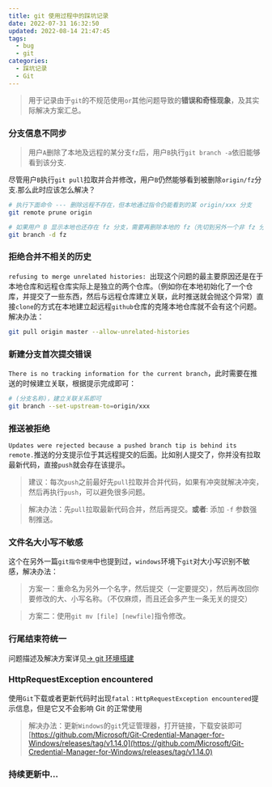```yaml
---
title: git 使用过程中的踩坑记录
date: 2022-07-31 16:32:50
updated: 2022-08-14 21:47:45
tags:
  - bug
  - git
categories:
  - 踩坑记录
  - Git
---
```


> 用于记录由于`git`的不规范使用`or`其他问题导致的**错误和奇怪现象**，及其实际解决方案汇总。

<!-- more -->

### 分支信息不同步

> 用户`A`删除了本地及远程的某分支`fz`后，用户`B`执行`git branch -a`依旧能够看到该分支.

尽管用户`B`执行`git pull`拉取并合并修改，用户`B`仍然能够看到被删除`origin/fz`分支.那么此时应该怎么解决？

```bash
# 执行下面命令 --- 删除远程不存在，但本地通过指令仍能看到的某 origin/xxx 分支
git remote prune origin

# 如果用户 B 显示本地也还存在 fz 分支，需要再删除本地的 fz（先切到另外一个非 fz 分支，当然不删除也不影响）
git branch -d fz
```

### 拒绝合并不相关的历史

`refusing to merge unrelated histories: `出现这个问题的最主要原因还是在于本地仓库和远程仓库实际上是独立的两个仓库。（例如你在本地初始化了一个仓库，并提交了一些东西，然后与远程仓库建立关联，此时推送就会抛这个异常）直接`clone`的方式在本地建立起远程`github`仓库的克隆本地仓库就不会有这个问题。解决办法：

```bash
git pull origin master --allow-unrelated-histories
```

### 新建分支首次提交错误

`There is no tracking information for the current branch`，此时需要在推送的时候建立关联，根据提示完成即可：

```bash
# (分支名称)，建立关联关系即可
git branch --set-upstream-to=origin/xxx
```

### 推送被拒绝

`Updates were rejected because a pushed branch tip is behind its remote.`推送的分支提示位于其远程提交的后面。比如别人提交了，你并没有拉取最新代码，直接`push`就会存在该提示。

> 建议：每次`push`之前最好先`pull`拉取并合并代码，如果有冲突就解决冲突，然后再执行`push`，可以避免很多问题。

> 解决办法：先`pull`拉取最新代码合并，然后再提交。**或者**: 添加 `-f` 参数强制推送。

### 文件名大小写不敏感

这个在另外一篇`git指令使用`中也提到过，`windows`环境下`git`对大小写识别不敏感，解决办法：

> 方案一：重命名为另外一个名字，然后提交（一定要提交），然后再改回你要修改的大、小写名称。（不仅麻烦，而且还会多产生一条无关的提交）

> 方案二：使用`git mv [file] [newfile]`指令修改。

### 行尾结束符统一

问题描述及解决方案详见[-> git 环境搭建](/envConstruct/git-install-and-terminal-config)

### HttpRequestException encountered

使用`Git`下载或者更新代码时出现`fatal：HttpRequestException encountered`提示信息，但是它又不会影响 Git 的正常使用

> 解决办法：更新`Windows`的`git`凭证管理器，打开链接，下载安装即可 [https://github.com/Microsoft/Git-Credential-Manager-for-Windows/releases/tag/v1.14.0](https://github.com/Microsoft/Git-Credential-Manager-for-Windows/releases/tag/v1.14.0)

### 持续更新中...
